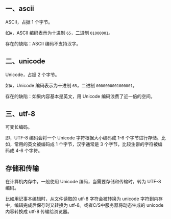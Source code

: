 
## 一、ascii

ASCII，占据 1 个字节。

如`A`，ASCII 编码表示为十进制 `65`，二进制 `01000001`。

存在的缺陷：ASCII 编码不支持汉字。



## 二、unicode

Unicode，占据 2 个字节。

如`A`，Unicode 编码表示为十进制 `65`，二进制 `0000000001000001`。

存在的缺陷：如果内容基本是英文，用 Unicode 编码浪费了近一倍的空间。


## 三、utf-8

可变长编码。

即，UTF-8 编码会将一个 Unicode 字符根据大小编码成 1-6 个字节进行存储。比如，常用的英文被编码成 1 个字节，汉字通常是 3 个字节，比较生僻的字符被编码成 4-6 个字符。


## 存储和传输

在计算机内存中，一般使用 Unicode 编码，当需要存储和传输时，转为 UTF-8 编码。

比如用记事本编辑时，从文件读取的 utf-8 字符会被转换为 unicode 字符到内存中，编辑完成后保存时又转换为 utf-8。或者C/S中服务器将动态生成的 unicode 内容转换成 utf-8 传输给浏览器。


